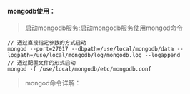 #### mongodb使用：
> 启动mongodb服务:启动mongodb服务使用mongod命令

	// 通过直接指定参数的方式启动
	mongod --port=27017 --dbpath=/use/local/mongodb/data --logpath=/use/local/mongodb/log/mongodb.log --logappend
	// 通过配置文件的形式启动
	mongod -f /use/local/mongodb/etc/mongodb.conf
	
> mongod命令详解：
